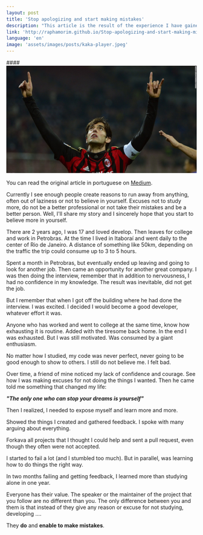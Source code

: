 ```yaml
---
layout: post
title: 'Stop apologizing and start making mistakes'
description: "This article is the result of the experience I have gained performing consulting and observing the attitude of many developers."
link: 'http://raphamorim.github.io/Stop-apologizing-and-start-making-mistakes'
language: 'en'
image: 'assets/images/posts/kaka-player.jpeg'
---
```


####<img src="/assets/images/posts/kaka-player.jpeg" alt="Stop apologizing and start making mistakes" />

You can read the original article in portuguese on [Medium](https://medium.com/@raphamorim/pare-de-dar-desculpas-e-aprenda-a-errar-ad17bbebb8a2).

<!-- more -->

Currently I see enough people create reasons to run away from anything, often out of laziness or not to believe in yourself. Excuses not to study more, do not be a better professional or not take their mistakes and be a better person. Well, I'll share my story and I sincerely hope that you start to believe more in yourself.

There are 2 years ago, I was 17 and loved develop. Then leaves for college and work in Petrobras. At the time I lived in Itaboraí and went daily to the center of Rio de Janeiro. A distance of something like 50km, depending on the traffic the trip could consume up to 3 to 5 hours.

Spent a month in Petrobras, but eventually ended up leaving and going to look for another job. Then came an opportunity for another great company. I was then doing the interview, remember that in addition to nervousness, I had no confidence in my knowledge. The result was inevitable, did not get the job.

But I remember that when I got off the building where he had done the interview. I was excited. I decided I would become a good developer, whatever effort it was.

Anyone who has worked and went to college at the same time, know how exhausting it is routine. Added with the tiresome back home. In the end I was exhausted. But I was still motivated. Was consumed by a giant enthusiasm.

No matter how I studied, my code was never perfect, never going to be good enough to show to others. I still do not believe me. I felt bad.

Over time, a friend of mine noticed my lack of confidence and courage. See how I was making excuses for not doing the things I wanted. Then he came told me something that changed my life:

<strong><em>"The only one who can stop your dreams is yourself"</em></strong>

Then I realized, I needed to expose myself and learn more and more.

Showed the things I created and gathered feedback. I spoke with many arguing about everything.

Forkava all projects that I thought I could help and sent a pull request, even though they often were not accepted.

I started to fail a lot (and I stumbled too much). But in parallel, was learning how to do things the right way.

In two months failing and getting feedback, I learned more than studying alone in one year.

Everyone has their value. The speaker or the maintainer of the project that you follow are no different than you. The only difference between you and them is that instead of they give any reason or excuse for not studying, developing ....

They **do** and **enable to make mistakes**.